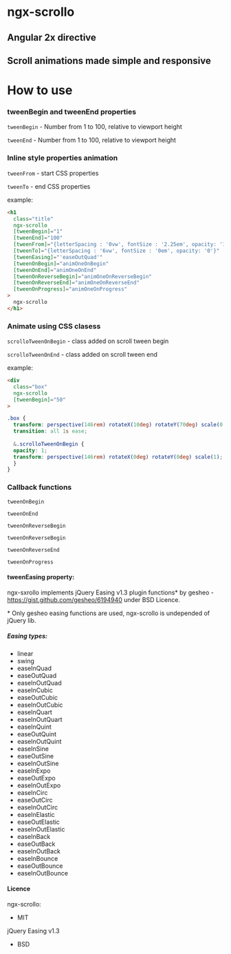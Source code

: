 # ngx-scrollo

## Angular 2x directive
## Scroll animations made simple and responsive

# How to use

### tweenBegin and tweenEnd properties
`tweenBegin` - Number from 1 to 100, relative to viewport height

`tweenEnd` - Number from 1 to 100, relative to viewport height

### Inline style properties animation

`tweenFrom` - start CSS properties

`tweenTo` - end CSS properties

example:
```html
<h1
  class="title"
  ngx-scrollo
  [tweenBegin]="1"
  [tweenEnd]="100"
  [tweenFrom]="{letterSpacing : '0vw', fontSize : '2.25em', opacity: '1'}"
  [tweenTo]="{letterSpacing : '6vw', fontSize : '0em', opacity: '0'}"
  [tweenEasing]="'easeOutQuad'"
  [tweenOnBegin]="animOneOnBegin"
  [tweenOnEnd]="animOneOnEnd"
  [tweenOnReverseBegin]="animOneOnReverseBegin"
  [tweenOnReverseEnd]="animOneOnReverseEnd"
  [tweenOnProgress]="animOneOnProgress"
>
  ngx-scrollo
</h1>
```

### Animate using CSS clasess
`scrolloTweenOnBegin` - class added on scroll tween begin

`scrolloTweenOnEnd` - class added on scroll tween end

example:
```html
<div 
  class="box"
  ngx-scrollo
  [tweenBegin]="50"
>
```

```css
.box {
  transform: perspective(146rem) rotateX(10deg) rotateY(70deg) scale(0.5);
  transition: all 1s ease;
        
  &.scrolloTweenOnBegin {
  opacity: 1;
  transform: perspective(146rem) rotateX(0deg) rotateY(0deg) scale(1);
  }
}
```

### Callback functions
`tweenOnBegin`

`tweenOnEnd`

`tweenOnReverseBegin`

`tweenOnReverseBegin`

`tweenOnReverseEnd`

`tweenOnProgress`

#### tweenEasing property:

ngx-sxrollo implements jQuery Easing v1.3 plugin functions* by gesheo - https://gist.github.com/gesheo/6194940 under BSD Licence.

*&nbsp;Only gesheo easing functions are used, ngx-scrollo is undepended of jQuery lib.

##### Easing types:
* linear
* swing
* easeInQuad
* easeOutQuad
* easeInOutQuad
* easeInCubic
* easeOutCubic
* easeInOutCubic
* easeInQuart
* easeInOutQuart
* easeInQuint
* easeOutQuint
* easeInOutQuint
* easeInSine
* easeOutSine
* easeInOutSine
* easeInExpo
* easeOutExpo
* easeInOutExpo
* easeInCirc
* easeOutCirc
* easeInOutCirc
* easeInElastic
* easeOutElastic
* easeInOutElastic
* easeInBack
* easeOutBack
* easeInOutBack
* easeInBounce
* easeOutBounce
* easeInOutBounce

#### Licence

ngx-scrollo:
* MIT

jQuery Easing v1.3
* BSD
